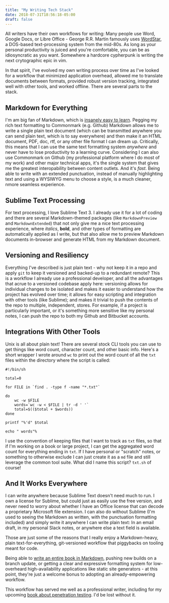 ```yaml
---
title: "My Writing Tech Stack"
date: 2018-07-31T18:56:18-05:00
draft: false
---
```


All writers have their own workflows for writing: Many people use Word, Google Docs, or Libre Office - George R.R. Martin famously uses [WordStar](http://www.slate.com/blogs/future_tense/2014/05/14/george_r_r_martin_writes_on_dos_based_wordstar_4_0_software_from_the_1980s.html), a DOS-based text-processing system from the mid-80s. As long as your personal productivity is juiced and you're comfortable, you can be as idiosyncratic as you want. Somewhere a hardcore cypherpunk is writing the next crytographic epic in vim.

In that spirit, I've evolved my own writing process over time as I've looked for a workflow that minimized application overhead, allowed me to translate documents between formats, provided robust version tracking, integrated well with other tools, and worked offline. There are several parts to the stack.

## Markdown for Everything
I'm am big fan of Markdown, which is [insanely easy to learn](https://joecmarshall.com/posts/1-minute-markdown/). Pegging my rich text formatting to Commonmark (e.g. Github) Markdown allows me to write a single plain text document (which can be transmitted anywhere you can send plain text, which is to say everywhere) and then make it an HTML document, PDF, doc, rtf, or any other file format I can dream up. Critically, this means that I can use the same text formatting system *anywhere* and never have to lose productivity to a learning curve. Considering I can also use Commonmark on Github (my professional platform where I do most of my work) and other major technical apps, it's the single system that gives me the greatest interopability between content outlets. And it's *fast*. Being able to write with an extended punctuation, instead of manually highlighting text and using a WYSIWYG menu to choose a style, is a much cleaner, nmore seamless experience.

## Sublime Text Processing
For text processing, I love Sublime Text 3. I already use it for a lot of coding and there are several Markdown-themed packages (like `MarkdownPreview` and `MarkdownExtended`) that not only give me a nice text processing experience, where *italics*, **bold**, and other types of formatting are automatically applied as I write, but that also allow me to preview Markdown documents in-browser and generate HTML from my Markdown document. 

## Versioning and Resiliency
Everything I've described is just plain text - why not keep it in a repo and apply `git` to keep it versioned and backed-up to a redundant remote? This is a workflow I already use a professional developer, and all the advantages that acrue to a versioned codebase apply here: versioning allows for individual changes to be isolated and makes it easier to understand how the project has evolved over time; it allows for easy scripting and integration with other tools (like Sublime); and makes it trivial to push the contents of the repo to multiple, independent, stores. For example, if a project is particularly important, or it's something more sensitive like my personal notes, I can push the repo to both my Github and Bitbucket accounts.

## Integrations With Other Tools
Unix is all about plain text! There are several stock CLI tools you can use to get things like word count, character count, and other basic info. Here's a short wrapper I wrote around `wc` to print out the word count of all the `txt` files within the directory where the script is called:

```
#!/bin/sh

total=0

for FILE in `find . -type f -name "*.txt"`

do
    wc -w $FILE
    words=`wc -w < $FILE | tr -d ' '`
    total=$(($total + $words))
done

printf "%'d" $total

echo " words"%
```

I use the convention of keeping files that I want to track as `txt` files, so that if I'm working on a book or large project, I can get the aggregated word count for everything ending in `txt`. If I have personal or "scratch" notes, or something to otherwise exclude I can just create it as a `md` file and still leverage the common tool suite. What did I name this script? `txt.sh` of course!

## And It Works Everywhere
I can write anywhere because Sublime Text doesn't need much to run. I own a license for Sublime, but could just as easily use the free version, and never need to worry about whether I have an Office license that can decode a proprietary Microsoft file extension. I can also do without Sublime (I'm used to seeing the Markdown as written, with the punctuation formatting included) and simply write it anywhere I can write plain text: In an email draft, in my personal Slack notes, or anywhere else a text field is available.

Those are just some of the reasons that I really enjoy a Markdown-heavy, plain text-for-everything, git-versioned workflow that piggybacks on tooling meant for code. 

Being able to [write an entire book in Markdown](https://leanpub.com/), pushing new builds on a branch update, or getting a clear and expressive formatting system for low-overheard high-availability applications like static site generators - at this point, they're just a welcome bonus to adopting an already-empowering workflow. 

This workflow has served me well as a professional writer, including for my upcoming [book about penetration testing](https://www.amazon.com/gp/product/1789344204/ref=as_li_tl?ie=UTF8&tag=bughunt-20&camp=1789&creative=9325&linkCode=as2&creativeASIN=1789344204&linkId=d0166c1e6990155b2e00db633c3e27d3). I'd be lost without it.
